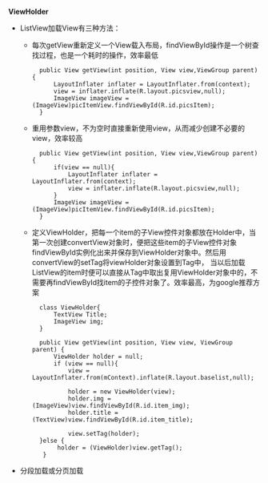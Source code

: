 **ViewHolder**

* ListView加载View有三种方法：
	* 每次getView重新定义一个View载入布局，findViewById操作是一个树查找过程，也是一个耗时的操作，效率最低
	
			public View getView(int position, View view,ViewGroup parent){
				LayoutInflater inflater = LayoutInflater.from(context);
        		view = inflater.inflate(R.layout.picsview,null);
        		ImageView imageView = (ImageView)picItemView.findViewById(R.id.picsItem);
			}	 
			
	* 重用参数view，不为空时直接重新使用view，从而减少创建不必要的view，效率较高

			public View getView(int position, View view,ViewGroup parent){
				if(view == null){
					LayoutInflater inflater = LayoutInflater.from(context);
        			view = inflater.inflate(R.layout.picsview,null);
        		}
        		ImageView imageView = (ImageView)picItemView.findViewById(R.id.picsItem);
			}	 
			
	* 定义ViewHolder，把每一个item的子View控件对象都放在Holder中，当第一次创建convertView对象时，便把这些item的子View控件对象findViewById实例化出来并保存到ViewHolder对象中。然后用convertView的setTag将viewHolder对象设置到Tag中， 当以后加载ListView的item时便可以直接从Tag中取出复用ViewHolder对象中的，不需要再findViewById找item的子控件对象了。效率最高，为google推荐方案

			class ViewHolder{
				TextView Title;
				ImageView img;
			}
			
			public View getView(int position, View view, ViewGroup parent) {
        		ViewHolder holder = null;
        		if (view == null){
            		view = LayoutInflater.from(mContext).inflate(R.layout.baselist,null);

            		holder = new ViewHolder(view);
            		holder.img = (ImageView)view.findViewById(R.id.item_img);
            		holder.title = (TextView)view.findViewById(R.id.item_title);
            
            		view.setTag(holder);
       	 	}else {
           		 holder = (ViewHolder)view.getTag();
       		 } 
       		 
* 分段加载或分页加载